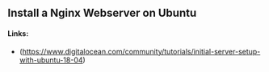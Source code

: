 ## Install a Nginx Webserver on Ubuntu


#### Links:
* (https://www.digitalocean.com/community/tutorials/initial-server-setup-with-ubuntu-18-04)

